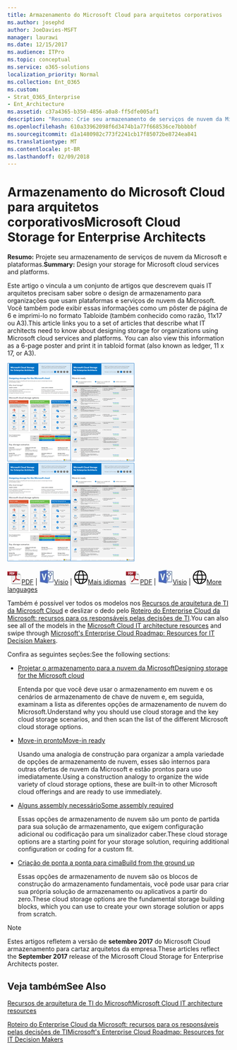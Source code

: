 ```yaml
---
title: Armazenamento do Microsoft Cloud para arquitetos corporativos
ms.author: josephd
author: JoeDavies-MSFT
manager: laurawi
ms.date: 12/15/2017
ms.audience: ITPro
ms.topic: conceptual
ms.service: o365-solutions
localization_priority: Normal
ms.collection: Ent_O365
ms.custom:
- Strat_O365_Enterprise
- Ent_Architecture
ms.assetid: c37a4365-b350-4856-a0a8-ff5dfe005af1
description: "Resumo: Crie seu armazenamento de serviços de nuvem da Microsoft e plataformas."
ms.openlocfilehash: 610a33962098f6d3474b1a77f668536ce7bbbbbf
ms.sourcegitcommit: d1a1480982c773f2241cb17f85072be8724ea841
ms.translationtype: MT
ms.contentlocale: pt-BR
ms.lasthandoff: 02/09/2018
---
```

# <a name="microsoft-cloud-storage-for-enterprise-architects"></a><span data-ttu-id="7878b-103">Armazenamento do Microsoft Cloud para arquitetos corporativos</span><span class="sxs-lookup"><span data-stu-id="7878b-103">Microsoft Cloud Storage for Enterprise Architects</span></span>

 <span data-ttu-id="7878b-104">**Resumo:** Projete seu armazenamento de serviços de nuvem da Microsoft e plataformas.</span><span class="sxs-lookup"><span data-stu-id="7878b-104">**Summary:** Design your storage for Microsoft cloud services and platforms.</span></span>
  
<span data-ttu-id="7878b-p101">Este artigo o vincula a um conjunto de artigos que descrevem quais IT arquitetos precisam saber sobre o design de armazenamento para organizações que usam plataformas e serviços de nuvem da Microsoft. Você também pode exibir essas informações como um pôster de página de 6 e imprimi-lo no formato Tabloide (também conhecido como razão, 11x17 ou A3).</span><span class="sxs-lookup"><span data-stu-id="7878b-p101">This article links you to a set of articles that describe what IT architects need to know about designing storage for organizations using Microsoft cloud services and platforms. You can also view this information as a 6-page poster and print it in tabloid format (also known as ledger, 11 x 17, or A3).</span></span>
  
<span data-ttu-id="7878b-107">[![Imagem de Thumb para o modelo de armazenamento em nuvem Microsoft](images/0d4e2eb9-1109-4b3b-bf9e-2f3eff2e2cc4.png)  
](https://www.microsoft.com/download/details.aspx?id=49552)</span><span class="sxs-lookup"><span data-stu-id="7878b-107">[![Thumb image for Microsoft cloud storage model](images/0d4e2eb9-1109-4b3b-bf9e-2f3eff2e2cc4.png)  
](https://www.microsoft.com/download/details.aspx?id=49552)</span></span>
  
<span data-ttu-id="7878b-108">![Arquivo PDF](images/ITPro_Other_PDFicon.png)[PDF](https://go.microsoft.com/fwlink/p/?linkid=842079) | ![Arquivo do Visio](images/ITPro_Other_VisioIcon.jpg)[Visio](https://go.microsoft.com/fwlink/p/?linkid=842080) | ![Ver uma página com as versões em outros idiomas](images/e16c992d-b0f8-48ae-bf44-db7a9fcaab9e.png)[Mais idiomas](https://www.microsoft.com/download/details.aspx?id=49552)</span><span class="sxs-lookup"><span data-stu-id="7878b-108">![PDF file](images/ITPro_Other_PDFicon.png)[PDF](https://go.microsoft.com/fwlink/p/?linkid=842079) | ![Visio file](images/ITPro_Other_VisioIcon.jpg)[Visio](https://go.microsoft.com/fwlink/p/?linkid=842080) | ![See a page with versions in additional languages](images/e16c992d-b0f8-48ae-bf44-db7a9fcaab9e.png)[More languages](https://www.microsoft.com/download/details.aspx?id=49552)</span></span>
  
<span data-ttu-id="7878b-109">Também é possível ver todos os modelos nos [Recursos de arquitetura de TI da Microsoft Cloud](microsoft-cloud-it-architecture-resources.md) e deslizar o dedo pelo [Roteiro do Enterprise Cloud da Microsoft: recursos para os responsáveis pelas decisões de TI](https://aka.ms/cloudarchitecture).</span><span class="sxs-lookup"><span data-stu-id="7878b-109">You can also see all of the models in the [Microsoft Cloud IT architecture resources](microsoft-cloud-it-architecture-resources.md) and swipe through [Microsoft's Enterprise Cloud Roadmap: Resources for IT Decision Makers](https://aka.ms/cloudarchitecture).</span></span>
  
<span data-ttu-id="7878b-110">Confira as seguintes seções:</span><span class="sxs-lookup"><span data-stu-id="7878b-110">See the following sections:</span></span>
  
- [<span data-ttu-id="7878b-111">Projetar o armazenamento para a nuvem da Microsoft</span><span class="sxs-lookup"><span data-stu-id="7878b-111">Designing storage for the Microsoft cloud</span></span>](designing-storage-for-the-microsoft-cloud.md)
    
    <span data-ttu-id="7878b-112">Entenda por que você deve usar o armazenamento em nuvem e os cenários de armazenamento de chave de nuvem e, em seguida, examinam a lista as diferentes opções de armazenamento de nuvem do Microsoft.</span><span class="sxs-lookup"><span data-stu-id="7878b-112">Understand why you should use cloud storage and the key cloud storage scenarios, and then scan the list of the different Microsoft cloud storage options.</span></span>
    
- [<span data-ttu-id="7878b-113">Move-in pronto</span><span class="sxs-lookup"><span data-stu-id="7878b-113">Move-in ready</span></span>](move-in-ready.md)
    
    <span data-ttu-id="7878b-114">Usando uma analogia de construção para organizar a ampla variedade de opções de armazenamento de nuvem, esses são internos para outras ofertas de nuvem da Microsoft e estão prontos para uso imediatamente.</span><span class="sxs-lookup"><span data-stu-id="7878b-114">Using a construction analogy to organize the wide variety of cloud storage options, these are built-in to other Microsoft cloud offerings and are ready to use immediately.</span></span>
    
- [<span data-ttu-id="7878b-115">Alguns assembly necessário</span><span class="sxs-lookup"><span data-stu-id="7878b-115">Some assembly required</span></span>](some-assembly-required.md)
    
    <span data-ttu-id="7878b-116">Essas opções de armazenamento de nuvem são um ponto de partida para sua solução de armazenamento, que exigem configuração adicional ou codificação para um sinalizador caber.</span><span class="sxs-lookup"><span data-stu-id="7878b-116">These cloud storage options are a starting point for your storage solution, requiring additional configuration or coding for a custom fit.</span></span>
    
- [<span data-ttu-id="7878b-117">Criação de ponta a ponta para cima</span><span class="sxs-lookup"><span data-stu-id="7878b-117">Build from the ground up</span></span>](build-from-the-ground-up.md)
    
    <span data-ttu-id="7878b-118">Essas opções de armazenamento de nuvem são os blocos de construção do armazenamento fundamentais, você pode usar para criar sua própria solução de armazenamento ou aplicativos a partir do zero.</span><span class="sxs-lookup"><span data-stu-id="7878b-118">These cloud storage options are the fundamental storage building blocks, which you can use to create your own storage solution or apps from scratch.</span></span>
    
> [!NOTE]
> <span data-ttu-id="7878b-119">Estes artigos refletem a versão de **setembro 2017** do Microsoft Cloud armazenamento para cartaz arquitetos da empresa.</span><span class="sxs-lookup"><span data-stu-id="7878b-119">These articles reflect the **September 2017** release of the Microsoft Cloud Storage for Enterprise Architects poster.</span></span>
  
## <a name="see-also"></a><span data-ttu-id="7878b-120">Veja também</span><span class="sxs-lookup"><span data-stu-id="7878b-120">See Also</span></span>

[<span data-ttu-id="7878b-121">Recursos de arquitetura de TI do Microsoft</span><span class="sxs-lookup"><span data-stu-id="7878b-121">Microsoft Cloud IT architecture resources</span></span>](microsoft-cloud-it-architecture-resources.md)

[<span data-ttu-id="7878b-122">Roteiro do Enterprise Cloud da Microsoft: recursos para os responsáveis pelas decisões de TI</span><span class="sxs-lookup"><span data-stu-id="7878b-122">Microsoft's Enterprise Cloud Roadmap: Resources for IT Decision Makers</span></span>](https://sway.com/FJ2xsyWtkJc2taRD)



